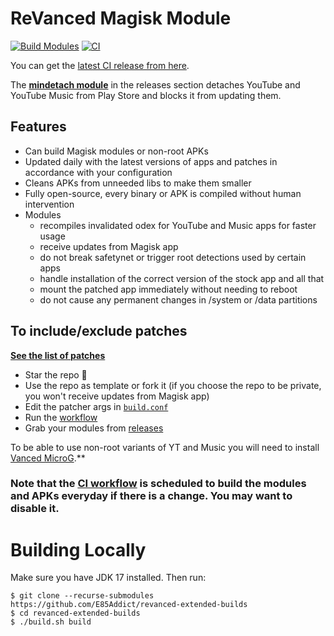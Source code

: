 # ReVanced Magisk Module
[![Build Modules](https://github.com/E85Addict/revanced-extended-builds/actions/workflows/build.yml/badge.svg)](https://github.com/E85Addict/revanced-extended-builds/actions/workflows/build.yml)
[![CI](https://github.com/E85Addict/revanced-extended-builds/actions/workflows/ci.yml/badge.svg?event=schedule)](https://github.com/E85Addict/revanced-extended-builds/actions/workflows/ci.yml)

You can get the [latest CI release from here](https://github.com/E85Addict/revanced-extended-builds/releases).

The [**mindetach module**](https://github.com/j-hc/mindetach-magisk) in the releases section detaches YouTube and YouTube Music from Play Store and blocks it from updating them.

## Features
 * Can build Magisk modules or non-root APKs
 * Updated daily with the latest versions of apps and patches in accordance with your configuration
 * Cleans APKs from unneeded libs to make them smaller
 * Fully open-source, every binary or APK is compiled without human intervention
 * Modules
     * recompiles invalidated odex for YouTube and Music apps for faster usage
     * receive updates from Magisk app
     * do not break safetynet or trigger root detections used by certain apps
     * handle installation of the correct version of the stock app and all that
     * mount the patched app immediately without needing to reboot
     * do not cause any permanent changes in /system or /data partitions

## To include/exclude patches
[**See the list of patches**](https://github.com/inotia00/revanced-patches#-list-of-available-patches)

 * Star the repo :eyes:
 * Use the repo as template or fork it (if you choose the repo to be private, you won't receive updates from Magisk app)
 * Edit the patcher args in [`build.conf`](./build.conf)
 * Run the [workflow](../../actions/workflows/build.yml)
 * Grab your modules from [releases](../../releases)

To be able to use non-root variants of YT and Music you will need to install [Vanced MicroG](https://github.com/Inotia00/VancedMicroG/releases).**

### **Note that the [CI workflow](../../actions/workflows/ci.yml) is scheduled to build the modules and APKs everyday if there is a change. You may want to disable it.**

# Building Locally
Make sure you have JDK 17 installed. Then run:

```console
$ git clone --recurse-submodules https://github.com/E85Addict/revanced-extended-builds
$ cd revanced-extended-builds
$ ./build.sh build
```
